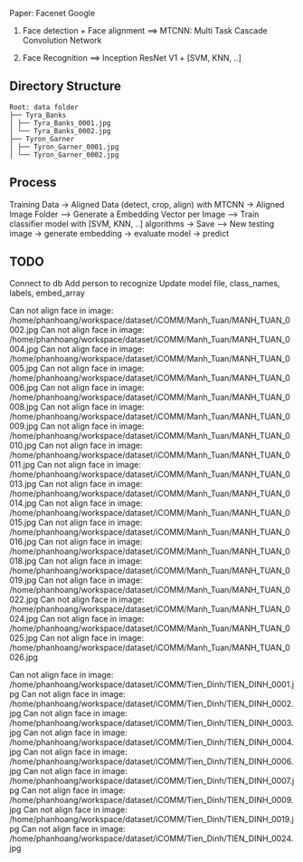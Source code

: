 Paper: Facenet Google

1. Face detection + Face alignment ==> MTCNN: Multi Task Cascade Convolution Network

2. Face Recognition ==> Inception ResNet V1 + [SVM, KNN, ..]

Directory Structure
---
    Root: data folder
    ├── Tyra_Banks
    │ ├── Tyra_Banks_0001.jpg
    │ └── Tyra_Banks_0002.jpg
    ├── Tyron_Garner
    │ ├── Tyron_Garner_0001.jpg
    │ └── Tyron_Garner_0002.jpg

Process
---

Training Data 
-> Aligned Data (detect, crop, align) with MTCNN
-> Aligned Image Folder
--> Generate a Embedding Vector per Image
--> Train classifier model with [SVM, KNN, ..] algorithms -> Save
--> New testing image -> generate embedding -> evaluate model -> predict

TODO
---
Connect to db
Add person to recognize
Update model file, class_names, labels, embed_array


Can not align face in image: 
    /home/phanhoang/workspace/dataset/iCOMM/Manh_Tuan/MANH_TUAN_0002.jpg
Can not align face in image: 
    /home/phanhoang/workspace/dataset/iCOMM/Manh_Tuan/MANH_TUAN_0004.jpg
Can not align face in image: 
    /home/phanhoang/workspace/dataset/iCOMM/Manh_Tuan/MANH_TUAN_0005.jpg
Can not align face in image: 
    /home/phanhoang/workspace/dataset/iCOMM/Manh_Tuan/MANH_TUAN_0006.jpg
Can not align face in image: 
    /home/phanhoang/workspace/dataset/iCOMM/Manh_Tuan/MANH_TUAN_0008.jpg
Can not align face in image: 
    /home/phanhoang/workspace/dataset/iCOMM/Manh_Tuan/MANH_TUAN_0009.jpg
Can not align face in image: 
    /home/phanhoang/workspace/dataset/iCOMM/Manh_Tuan/MANH_TUAN_0010.jpg
Can not align face in image: 
    /home/phanhoang/workspace/dataset/iCOMM/Manh_Tuan/MANH_TUAN_0011.jpg
Can not align face in image: 
    /home/phanhoang/workspace/dataset/iCOMM/Manh_Tuan/MANH_TUAN_0013.jpg
Can not align face in image: 
    /home/phanhoang/workspace/dataset/iCOMM/Manh_Tuan/MANH_TUAN_0014.jpg
Can not align face in image: 
    /home/phanhoang/workspace/dataset/iCOMM/Manh_Tuan/MANH_TUAN_0015.jpg
Can not align face in image: 
    /home/phanhoang/workspace/dataset/iCOMM/Manh_Tuan/MANH_TUAN_0016.jpg
Can not align face in image: 
    /home/phanhoang/workspace/dataset/iCOMM/Manh_Tuan/MANH_TUAN_0018.jpg
Can not align face in image: 
    /home/phanhoang/workspace/dataset/iCOMM/Manh_Tuan/MANH_TUAN_0019.jpg
Can not align face in image: 
    /home/phanhoang/workspace/dataset/iCOMM/Manh_Tuan/MANH_TUAN_0022.jpg
Can not align face in image: 
    /home/phanhoang/workspace/dataset/iCOMM/Manh_Tuan/MANH_TUAN_0024.jpg
Can not align face in image: 
    /home/phanhoang/workspace/dataset/iCOMM/Manh_Tuan/MANH_TUAN_0025.jpg
Can not align face in image: 
    /home/phanhoang/workspace/dataset/iCOMM/Manh_Tuan/MANH_TUAN_0026.jpg

Can not align face in image: 
    /home/phanhoang/workspace/dataset/iCOMM/Tien_Dinh/TIEN_DINH_0001.jpg
Can not align face in image: 
    /home/phanhoang/workspace/dataset/iCOMM/Tien_Dinh/TIEN_DINH_0002.jpg
Can not align face in image: 
    /home/phanhoang/workspace/dataset/iCOMM/Tien_Dinh/TIEN_DINH_0003.jpg
Can not align face in image: 
    /home/phanhoang/workspace/dataset/iCOMM/Tien_Dinh/TIEN_DINH_0004.jpg
Can not align face in image: 
    /home/phanhoang/workspace/dataset/iCOMM/Tien_Dinh/TIEN_DINH_0006.jpg
Can not align face in image: 
    /home/phanhoang/workspace/dataset/iCOMM/Tien_Dinh/TIEN_DINH_0007.jpg
Can not align face in image: 
    /home/phanhoang/workspace/dataset/iCOMM/Tien_Dinh/TIEN_DINH_0009.jpg
Can not align face in image: 
    /home/phanhoang/workspace/dataset/iCOMM/Tien_Dinh/TIEN_DINH_0019.jpg
Can not align face in image: 
    /home/phanhoang/workspace/dataset/iCOMM/Tien_Dinh/TIEN_DINH_0024.jpg

